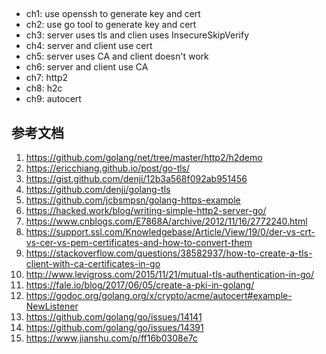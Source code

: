 ##
- ch1: use openssh to generate key and cert
- ch2: use go tool to generate key and cert
- ch3: server uses tls and clien uses InsecureSkipVerify
- ch4: server and client use cert
- ch5: server uses CA and client doesn't work
- ch6: server and client use CA
- ch7: http2
- ch8: h2c
- ch9: autocert


## 参考文档

1. https://github.com/golang/net/tree/master/http2/h2demo
1. https://ericchiang.github.io/post/go-tls/
1. https://gist.github.com/denji/12b3a568f092ab951456
1. https://github.com/denji/golang-tls
1. https://github.com/jcbsmpsn/golang-https-example
1. https://hacked.work/blog/writing-simple-http2-server-go/
1. https://www.cnblogs.com/E7868A/archive/2012/11/16/2772240.html
1. https://support.ssl.com/Knowledgebase/Article/View/19/0/der-vs-crt-vs-cer-vs-pem-certificates-and-how-to-convert-them
1. https://stackoverflow.com/questions/38582937/how-to-create-a-tls-client-with-ca-certificates-in-go
1. http://www.levigross.com/2015/11/21/mutual-tls-authentication-in-go/
1. https://fale.io/blog/2017/06/05/create-a-pki-in-golang/
1. https://godoc.org/golang.org/x/crypto/acme/autocert#example-NewListener 
1. https://github.com/golang/go/issues/14141
1. https://github.com/golang/go/issues/14391
1. https://www.jianshu.com/p/ff16b0308e7c
